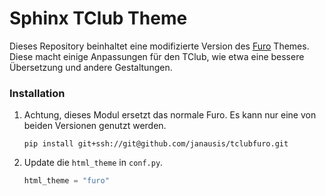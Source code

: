 # Sphinx TClub Theme
Dieses Repository beinhaltet eine modifizierte Version des <a href="https://github.com/pradyunsg/furo">Furo</a> Themes.
Diese macht einige Anpassungen für den TClub, wie etwa eine bessere Übersetzung und andere Gestaltungen.

### Installation
1. Achtung, dieses Modul ersetzt das normale Furo. Es kann nur eine von beiden Versionen genutzt werden.

   ```text
   pip install git+ssh://git@github.com/janausis/tclubfuro.git
   ```

3. Update die `html_theme` in `conf.py`.

   ```py
   html_theme = "furo"
   ```
